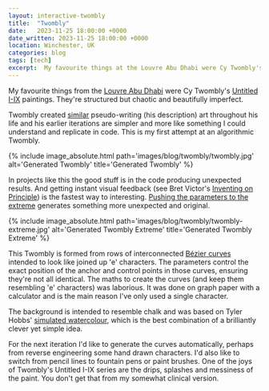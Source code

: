 ```yaml
---
layout: interactive-twombly
title:  "Twombly"
date:   2023-11-25 18:00:00 +0000
date_written: 2023-11-25 18:00:00 +0000
location: Winchester, UK
categories: blog
tags: [tech]
excerpt:  My favourite things at the Louvre Abu Dhabi were Cy Twombly's Untitled I-IX paintings. They're structured but chaotic and beautifully imperfect.
---
```

My favourite things from the <a href="https://www.louvreabudhabi.ae/en">Louvre Abu Dhabi</a> were Cy Twombly's <a href="https://www.louvreabudhabi.ae/en/Explore/highlights-of-the-collection/untitled">Untitled I-IX</a> paintings. They're structured but chaotic and beautifully imperfect.

Twombly created <a href="https://www.artnet.com/artists/cy-twombly/untitled-new-york-city-kpAvSt550L37XKTUIA5KzQ2">similar</a> pseudo-writing (his description) art throughout his life and his earlier iterations are simpler and more like something I could understand and replicate in code. This is my first attempt at an algorithmic Twombly.

{% include image_absolute.html path='images/blog/twombly/twombly.jpg' alt='Generated Twombly' title='Generated Twombly' %}

In projects like this the good stuff is in the code producing unexpected results. And getting instant visual feedback (see Bret Victor's <a href="https://www.youtube.com/watch?v=EGqwXt90ZqA">Inventing on Principle</a>) is the fastest way to interesting. <a href="javascript:presetExtreme()">Pushing the parameters to the extreme</a> generates something more unexpected and original.

{% include image_absolute.html path='images/blog/twombly/twombly-extreme.jpg' alt='Generated Twombly Extreme' title='Generated Twombly Extreme' %}

This Twombly is formed from rows of interconnected <a href="https://en.wikipedia.org/wiki/B%C3%A9zier_curve">Bézier curves</a> intended to look like joined up 'e' characters. The parameters control the exact position of the anchor and control points in those curves, ensuring they're not all identical. The maths to create the curves (and keep them resembling 'e' characters) was laborious. It was done on graph paper with a calculator and is the main reason I've only used a single character.
      
The background is intended to resemble chalk and was based on Tyler Hobbs' <a href="https://tylerxhobbs.com/essays/2017/a-generative-approach-to-simulating-watercolor-paints">simulated watercolour</a>, which is the best combination of a brilliantly clever yet simple idea.
          
For the next iteration I'd like to generate the curves automatically, perhaps from reverse engineering some hand drawn characters. I'd also like to switch from pencil lines to fountain pens or paint brushes. One of the joys of Twombly's Untitled I-IX series are the drips, splashes and messiness of the paint. You don't get that from my somewhat clinical version.